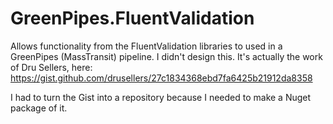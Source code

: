 # GreenPipes.FluentValidation
 Allows functionality from the FluentValidation libraries to used in a GreenPipes (MassTransit) pipeline.
 I didn't design this. It's actually the work of Dru Sellers, here:
 https://gist.github.com/drusellers/27c1834368ebd7fa6425b21912da8358
 
 I had to turn the Gist into a repository because I needed to make a Nuget package of it.
